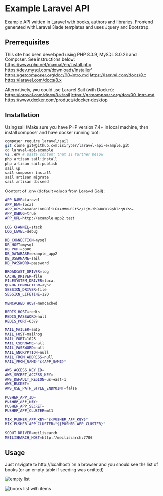 # Example Laravel API

Example API written in Laravel with books, authors and libraries. Frontend generated with Laravel Blade templates and uses Jquery and Bootstrap.

## Prerrequisites

This site has been developed using PHP 8.0.9, MySQL 8.0.26 and Composer. See instructions below:
https://www.php.net/manual/en/install.php
https://dev.mysql.com/downloads/installer/
https://getcomposer.org/doc/00-intro.md
https://laravel.com/docs/8.x
https://laravel.com/docs/8.x

Alternatively, you could use Laravel Sail (with Docker):
https://laravel.com/docs/8.x/sail
https://getcomposer.org/doc/00-intro.md
https://www.docker.com/products/docker-desktop


## Installation

Using sail (Make sure you have PHP version 7.4+ in local machine, then install composer and have docker running too):

```bash
composer require laravel/sail
git clone git@github.com:isiryder/laravel-api-example.git
cd laravel-api-example
vi .env # paste content that is further below
php artisan sail:install
php artisan sail:publish
sail up
sail composer install
sail artisan migrate
sail artisan db:seed 
```


Content of .env (default values from Laravel Sail):
```bash
APP_NAME=Laravel
APP_ENV=local
APP_KEY=base64:1nO80liLEa+MMmH3Et5c/1jM+2bBHKOKV9phIcqN12c=
APP_DEBUG=true
APP_URL=http://example-app2.test

LOG_CHANNEL=stack
LOG_LEVEL=debug

DB_CONNECTION=mysql
DB_HOST=mysql
DB_PORT=3306
DB_DATABASE=example_app2
DB_USERNAME=sail
DB_PASSWORD=password

BROADCAST_DRIVER=log
CACHE_DRIVER=file
FILESYSTEM_DRIVER=local
QUEUE_CONNECTION=sync
SESSION_DRIVER=file
SESSION_LIFETIME=120

MEMCACHED_HOST=memcached

REDIS_HOST=redis
REDIS_PASSWORD=null
REDIS_PORT=6379

MAIL_MAILER=smtp
MAIL_HOST=mailhog
MAIL_PORT=1025
MAIL_USERNAME=null
MAIL_PASSWORD=null
MAIL_ENCRYPTION=null
MAIL_FROM_ADDRESS=null
MAIL_FROM_NAME="${APP_NAME}"

AWS_ACCESS_KEY_ID=
AWS_SECRET_ACCESS_KEY=
AWS_DEFAULT_REGION=us-east-1
AWS_BUCKET=
AWS_USE_PATH_STYLE_ENDPOINT=false

PUSHER_APP_ID=
PUSHER_APP_KEY=
PUSHER_APP_SECRET=
PUSHER_APP_CLUSTER=mt1

MIX_PUSHER_APP_KEY="${PUSHER_APP_KEY}"
MIX_PUSHER_APP_CLUSTER="${PUSHER_APP_CLUSTER}"

SCOUT_DRIVER=meilisearch
MEILISEARCH_HOST=http://meilisearch:7700
```


## Usage

Just navigate to http://localhost/ on a browser and you should see the list of books (or an empty table if seeding was omitted)

![empty list](https://user-images.githubusercontent.com/389952/131696960-177b9f28-704a-463a-88ad-1627099baaae.png)

![books list with items](https://user-images.githubusercontent.com/389952/131696951-ef3c7a43-3232-44f1-b988-3ce2c4ac63cf.png)
